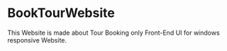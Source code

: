 # BookTourWebsite
This Website is made about Tour Booking only Front-End UI for windows responsive Website.
